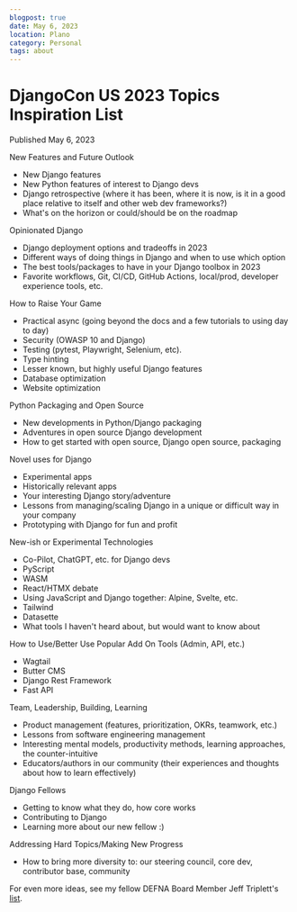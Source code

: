 ```yaml
---
blogpost: true
date: May 6, 2023
location: Plano
category: Personal
tags: about
---
```


# DjangoCon US 2023 Topics Inspiration List

Published May 6, 2023

New Features and Future Outlook
* New Django features
* New Python features of interest to Django devs
* Django retrospective (where it has been, where it is now, is it in a good place relative to itself and other web dev frameworks?)
* What's on the horizon or could/should be on the roadmap

Opinionated Django
* Django deployment options and tradeoffs in 2023
* Different ways of doing things in Django and when to use which option
* The best tools/packages to have in your Django toolbox in 2023
* Favorite workflows, Git, CI/CD, GitHub Actions, local/prod, developer experience tools, etc. 

How to Raise Your Game
* Practical async (going beyond the docs and a few tutorials to using day to day)
* Security (OWASP 10 and Django)
* Testing (pytest, Playwright, Selenium, etc). 
* Type hinting
* Lesser known, but highly useful Django features
* Database optimization
* Website optimization

Python Packaging and Open Source
* New developments in Python/Django packaging
* Adventures in open source Django development
* How to get started with open source, Django open source, packaging

Novel uses for Django
* Experimental apps
* Historically relevant apps
* Your interesting Django story/adventure
* Lessons from managing/scaling Django in a unique or difficult way in your company
* Prototyping with Django for fun and profit

New-ish or Experimental Technologies
* Co-Pilot, ChatGPT, etc. for Django devs 
* PyScript
* WASM
* React/HTMX debate
* Using JavaScript and Django together: Alpine, Svelte, etc. 
* Tailwind
* Datasette
* What tools I haven't heard about, but would want to know about

How to Use/Better Use Popular Add On Tools (Admin, API, etc.)
* Wagtail
* Butter CMS
* Django Rest Framework
* Fast API

Team, Leadership, Building, Learning
* Product management (features, prioritization, OKRs, teamwork, etc.)
* Lessons from software engineering management
* Interesting mental models, productivity methods, learning approaches, the counter-intuitive
* Educators/authors in our community (their experiences and thoughts about how to learn effectively)

Django Fellows
* Getting to know what they do, how core works
* Contributing to Django
* Learning more about our new fellow :)

Addressing Hard Topics/Making New Progress
* How to bring more diversity to: our steering council, core dev, contributor base, community

For even more ideas, see my fellow DEFNA Board Member Jeff Triplett's [list](https://jefftriplett.com/2023/djangocon-us-talks-i-d-like-to-see-2023-edition/).

